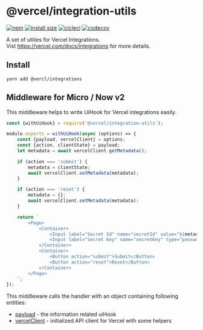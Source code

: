 # @vercel/integration-utils

[![npm](https://badgen.net/npm/v/@zeit/integration-utils)](https://www.npmjs.com/package/@zeit/integration-utils) [![install size](https://badgen.net/packagephobia/install/@zeit/integration-utils)](https://packagephobia.now.sh/result?p=@zeit/integration-utils) [![cicleci](https://badgen.net/circleci/github/zeit/integration-utils)](https://circleci.com/gh/zeit/workflows/integration-utils) [![codecov](https://badgen.net/codecov/c/github/zeit/integration-utils)](https://circleci.com/gh/zeit/workflows/integration-utils)

A set of utilies for Vercel Integrations.<br/>
Vist https://vercel.com/docs/integrations for more details.

## Install

```
yarn add @vercl/integrations
```

## Middleware for Micro / Now v2

This middleware helps to write UiHook for Vercel integrations easily.
```js
const {withUiHook} = require('@vercel/integration-utils');

module.exports = withUiHook(async (options) => {
	const {payload, vercelClient} = options;
	const {action, clientState} = payload;
	let metadata = await vercelClient.getMetadata();

	if (action === 'submit') {
		metadata = clientState;
		await vercelClient.setMetadata(metadata);
	}

	if (action === 'reset') {
		metadata = {};
		await vercelClient.setMetadata(metadata);
	}

	return `
		<Page>
			<Container>
				<Input label="Secret Id" name="secretId" value="${metadata.secretId || ''}"/>
				<Input label="Secret Key" name="secretKey" type="password" value="${metadata.secretKey || ''}" />
			</Container>
			<Container>
				<Button action="submit">Submit</Button>
				<Button action="reset">Reset</Button>
			</Container>
		</Page>
	`;
});

```

This middleware calls the handler with an object containing following entities:

* [payload](./src/types.ts#L9) - the information related uiHook
* [vercelClient](./src/vercel-client.ts) - initialized API client for Vercel with some helpers


